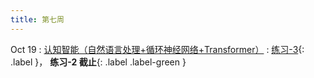 ```yaml
---
title: 第七周
---
```


Oct 19
: [认知智能（自然语言处理+循环神经网络+Transformer）](#)
  : [练习-3](#){: .label }， **练习-2 截止**{: .label .label-green }

